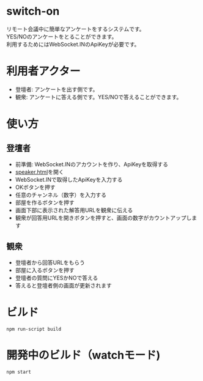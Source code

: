 # switch-on
リモート会議中に簡単なアンケートをするシステムです。  
YES/NOのアンケートをとることができます。  
利用するためにはWebSocket.INのApiKeyが必要です。

# 利用者アクター
- 登壇者: アンケートを出す側です。
- 観衆: アンケートに答える側です。YES/NOで答えることができます。

# 使い方
## 登壇者
- 前準備: WebSocket.INのアカウントを作り、ApiKeyを取得する
- [speaker.html](https://naosim.github.io/switch-on/speaker.html)を開く
- WebSocket.INで取得したApiKeyを入力する
- OKボタンを押す
- 任意のチャンネル（数字）を入力する
- 部屋を作るボタンを押す
- 画面下部に表示された解答用URLを観衆に伝える
- 観衆が回答用URLを開きボタンを押すと、画面の数字がカウントアップします

## 観衆
- 登壇者から回答URLをもらう
- 部屋に入るボタンを押す
- 登壇者の質問にYESかNOで答える
- 答えると登壇者側の画面が更新されます


# ビルド
```
npm run-script build
```

# 開発中のビルド（watchモード)
```
npm start
```